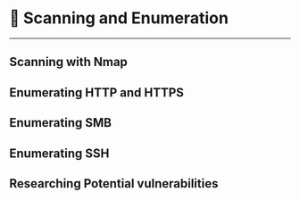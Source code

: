 
# 📡 Scanning and Enumeration

---

## Scanning with Nmap


## Enumerating HTTP and HTTPS




## Enumerating SMB


## Enumerating SSH



## Researching Potential vulnerabilities

